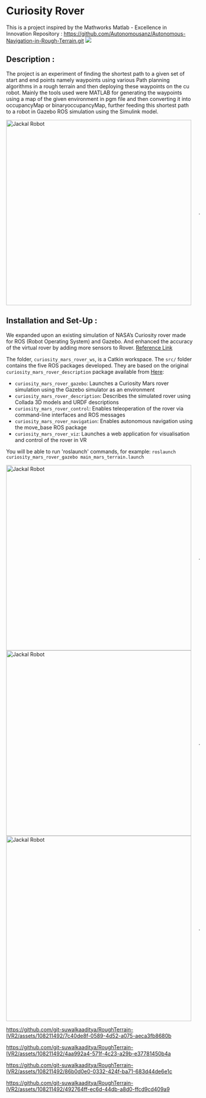 # Curiosity Rover
This is a project inspired by the Mathworks Matlab - Excellence in Innovation Repository :
https://github.com/Autonomousanz/Autonomous-Navigation-in-Rough-Terrain.git
![](https://i.imgur.com/sSvI0MY.png)
## Description :
The project is an experiment of finding the shortest path to a given set of start and end points namely waypoints using various Path planning algorithms in a rough terrain and then deploying these waypoints on the cu robot. Mainly the tools used were MATLAB for generating the waypoints using a map of the given environment in pgm file and then converting it into occupancyMap or binaryoccupancyMap, further feeding this shortest path to a robot in Gazebo ROS simulation using the Simulink model.
<div style="display: flex; align-items: center;">
  <img src="./mars.jpeg" alt="Jackal Robot" width="500" style="float: centre; margin-right: 20px;">
  <p>.</p>
</div>

## Installation and Set-Up :
We expanded upon an existing simulation of NASA’s Curiosity rover made for ROS (Robot Operating System) and Gazebo. And enhanced the accuracy of the virtual rover by adding more sensors to Rover.
[Reference Link]([https://markgatland.com/post/2022-curiosity/](https://discourse.ros.org/t/the-nasa-curiosity-rover-rosject-is-now-open-source/7635))

The folder, `curiosity_mars_rover_ws`, is a Catkin workspace. The `src/` folder contains the five ROS packages developed. They are based on the original `curiosity_mars_rover_description` package available from [Here](https://bitbucket.org/theconstructcore/curiosity_mars_rover/src/master/):

 - `curiosity_mars_rover_gazebo`:              Launches a Curiosity Mars rover simulation using the Gazebo simulator as an environment      
 - `curiosity_mars_rover_description`:         Describes the simulated rover using Collada 3D models and URDF descriptions
 - `curiosity_mars_rover_control`:             Enables teleoperation of the rover via command-line interfaces and ROS messages
 - `curiosity_mars_rover_navigation`:          Enables autonomous navigation using the move_base ROS package
 - `curiosity_mars_rover_viz`:                 Launches a web application for visualisation and control of the rover in VR

You will be able to run 'roslaunch' commands, for example:
`roslaunch curiosity_mars_rover_gazebo main_mars_terrain.launch`
<div style="display: flex; align-items: center;">
  <img src="./rover3.jpeg" alt="Jackal Robot" width="500" style="float: centre; margin-right: 20px;">
  <p>.</p>
</div>
<div style="display: flex; align-items: center;">
  <img src="./rover1.jpeg" alt="Jackal Robot" width="500" style="float: centre; margin-right: 20px;">
  <p>.</p>
</div>
<div style="display: flex; align-items: center;">
  <img src="./rover2.jpeg" alt="Jackal Robot" width="500" style="float: centre; margin-right: 20px;">
  <p>.</p>
</div>


https://github.com/git-suwalkaaditya/RoughTerrain-IVR2/assets/108211492/7c40de8f-0589-4d52-a075-aeca3fb8680b


https://github.com/git-suwalkaaditya/RoughTerrain-IVR2/assets/108211492/4aa992a4-571f-4c23-a29b-e37781450b4a


https://github.com/git-suwalkaaditya/RoughTerrain-IVR2/assets/108211492/86b0d0e0-0332-424f-ba71-683d44de6e1c


https://github.com/git-suwalkaaditya/RoughTerrain-IVR2/assets/108211492/492764ff-ec6d-44db-a8d0-ffcd9cd409a9




